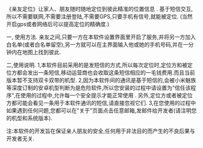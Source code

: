 《亲友定位》让家人、朋友随时随地定位到彼此精准的位置信息 . 基于短信交互,所以不需要联网,不需要注册登陆,不需要GPS,只要手机有信号,就能被定位. (当然开启gps或者网络后可以提高定位的精确度.)

一, 使用方法.
亲友之间,只要一方在本软件设置界面里开启了服务,并将另一方加入白名单(或者白名单留空),另一方就可以在主界面输入他或她的手机号码,并在一分钟内在地图上找到彼此.

二,使用说明.
1,本软件目前采用的是发短信的方式,所以每次定位时,定位方和被定位方都会发出一条短信,移动运营商也会收取这条短信相应的一毛钱费用.而且当前版本暂不支持双卡双带的机型.
2,因为本软件间的通讯是基于短信的,会被小米魅族等深度订制的安卓机型判断为是危险软件,所以您安装的过程中请设置为"信任该程序",在使用的过程中,允许每一个安全提示才能正常使用 . 另外,定位方或者被定位方都可能会看见一条用于本软件通讯的短信,请直接忽视它们.
3,在您使用的过程中如果遇到任何问题,您都可以在"关于"页面点击任意邮箱,发邮件给开发者(请注明您的机型和系统版本).

注:本软件的开发旨在保证亲人朋友的安全,任何用于非法目的而产生的不良后果与开发者无关.
